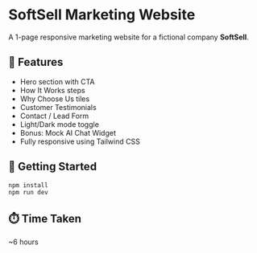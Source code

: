 # SoftSell Marketing Website

A 1-page responsive marketing website for a fictional company **SoftSell**.

## 🔧 Features
- Hero section with CTA
- How It Works steps
- Why Choose Us tiles
- Customer Testimonials
- Contact / Lead Form
- Light/Dark mode toggle
- Bonus: Mock AI Chat Widget
- Fully responsive using Tailwind CSS

## 🚀 Getting Started

```bash
npm install
npm run dev
```

## ⏱️ Time Taken
~6 hours
